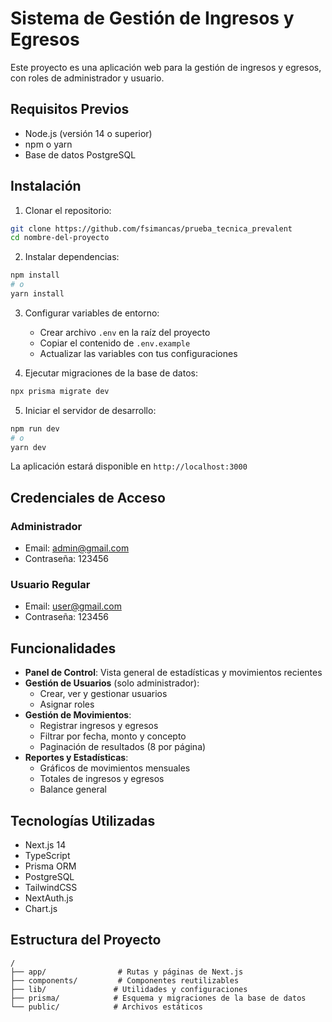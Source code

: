 # Sistema de Gestión de Ingresos y Egresos

Este proyecto es una aplicación web para la gestión de ingresos y egresos, con roles de administrador y usuario.

## Requisitos Previos

- Node.js (versión 14 o superior)
- npm o yarn
- Base de datos PostgreSQL

## Instalación

1. Clonar el repositorio:
```bash
git clone https://github.com/fsimancas/prueba_tecnica_prevalent
cd nombre-del-proyecto
```

2. Instalar dependencias:
```bash
npm install
# o
yarn install
```

3. Configurar variables de entorno:
   - Crear archivo `.env` en la raíz del proyecto
   - Copiar el contenido de `.env.example`
   - Actualizar las variables con tus configuraciones

4. Ejecutar migraciones de la base de datos:
```bash
npx prisma migrate dev
```

5. Iniciar el servidor de desarrollo:
```bash
npm run dev
# o
yarn dev
```

La aplicación estará disponible en `http://localhost:3000`

## Credenciales de Acceso

### Administrador
- Email: admin@gmail.com
- Contraseña: 123456

### Usuario Regular
- Email: user@gmail.com
- Contraseña: 123456

## Funcionalidades

- **Panel de Control**: Vista general de estadísticas y movimientos recientes
- **Gestión de Usuarios** (solo administrador):
  - Crear, ver y gestionar usuarios
  - Asignar roles
- **Gestión de Movimientos**:
  - Registrar ingresos y egresos
  - Filtrar por fecha, monto y concepto
  - Paginación de resultados (8 por página)
- **Reportes y Estadísticas**:
  - Gráficos de movimientos mensuales
  - Totales de ingresos y egresos
  - Balance general

## Tecnologías Utilizadas

- Next.js 14
- TypeScript
- Prisma ORM
- PostgreSQL
- TailwindCSS
- NextAuth.js
- Chart.js

## Estructura del Proyecto

```
/
├── app/                # Rutas y páginas de Next.js
├── components/         # Componentes reutilizables
├── lib/               # Utilidades y configuraciones
├── prisma/            # Esquema y migraciones de la base de datos
└── public/            # Archivos estáticos
```
